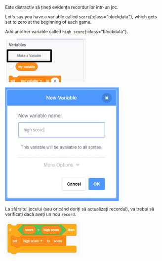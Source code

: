 Este distractiv să țineți evidența recordurilor într-un joc.

Let's say you have a variable called `score`{:class="blockdata"}, which gets set to zero at the beginning of each game.

Add another variable called `high score`{:class="blockdata"}.

![click make make a variable](images/make-variable-annotated.png)

![enter name high score](images/make-high-score-variable.png)

La sfârșitul jocului (sau oricând doriți să actualizați recordul), va trebui să verificați dacă aveți un nou `record`.

![captură de ecran](images/check-for-high-score.png)